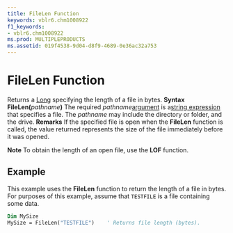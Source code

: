 ```yaml
---
title: FileLen Function
keywords: vblr6.chm1008922
f1_keywords:
- vblr6.chm1008922
ms.prod: MULTIPLEPRODUCTS
ms.assetid: 019f4538-9d04-d8f9-4689-0e36ac32a753
---
```



# FileLen Function



Returns a [Long](vbe-glossary.md) specifying the length of a file in bytes.
 **Syntax**
 **FileLen(**_pathname_**)**
The required  _pathname_[argument](vbe-glossary.md) is a[string expression](vbe-glossary.md) that specifies a file. The _pathname_ may include the directory or folder, and the drive.
 **Remarks**
If the specified file is open when the  **FileLen** function is called, the value returned represents the size of the file immediately before it was opened.

 **Note**  To obtain the length of an open file, use the  **LOF** function.


## Example

This example uses the  **FileLen** function to return the length of a file in bytes. For purposes of this example, assume that `TESTFILE` is a file containing some data.


```vb
Dim MySize
MySize = FileLen("TESTFILE")    ' Returns file length (bytes).


```


